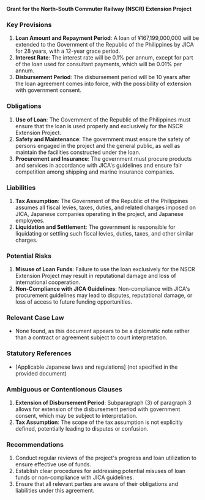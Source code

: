 **Grant for the North-South Commuter Railway (NSCR) Extension Project**

### Key Provisions

1. **Loan Amount and Repayment Period**: A loan of ¥167,199,000,000 will be extended to the Government of the Republic of the Philippines by JICA for 28 years, with a 12-year grace period.
2. **Interest Rate**: The interest rate will be 0.1% per annum, except for part of the loan used for consultant payments, which will be 0.01% per annum.
3. **Disbursement Period**: The disbursement period will be 10 years after the loan agreement comes into force, with the possibility of extension with government consent.

### Obligations

1. **Use of Loan**: The Government of the Republic of the Philippines must ensure that the loan is used properly and exclusively for the NSCR Extension Project.
2. **Safety and Maintenance**: The government must ensure the safety of persons engaged in the project and the general public, as well as maintain the facilities constructed under the loan.
3. **Procurement and Insurance**: The government must procure products and services in accordance with JICA's guidelines and ensure fair competition among shipping and marine insurance companies.

### Liabilities

1. **Tax Assumption**: The Government of the Republic of the Philippines assumes all fiscal levies, taxes, duties, and related charges imposed on JICA, Japanese companies operating in the project, and Japanese employees.
2. **Liquidation and Settlement**: The government is responsible for liquidating or settling such fiscal levies, duties, taxes, and other similar charges.

### Potential Risks

1. **Misuse of Loan Funds**: Failure to use the loan exclusively for the NSCR Extension Project may result in reputational damage and loss of international cooperation.
2. **Non-Compliance with JICA Guidelines**: Non-compliance with JICA's procurement guidelines may lead to disputes, reputational damage, or loss of access to future funding opportunities.

### Relevant Case Law

* None found, as this document appears to be a diplomatic note rather than a contract or agreement subject to court interpretation.

### Statutory References

* [Applicable Japanese laws and regulations] (not specified in the provided document)

### Ambiguous or Contentionous Clauses

1. **Extension of Disbursement Period**: Subparagraph (3) of paragraph 3 allows for extension of the disbursement period with government consent, which may be subject to interpretation.
2. **Tax Assumption**: The scope of the tax assumption is not explicitly defined, potentially leading to disputes or confusion.

### Recommendations

1. Conduct regular reviews of the project's progress and loan utilization to ensure effective use of funds.
2. Establish clear procedures for addressing potential misuses of loan funds or non-compliance with JICA guidelines.
3. Ensure that all relevant parties are aware of their obligations and liabilities under this agreement.